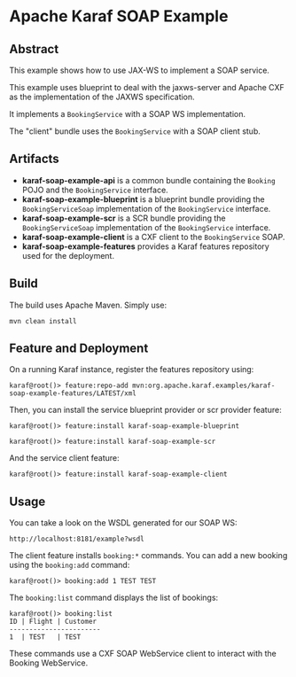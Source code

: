 <!--
    Licensed to the Apache Software Foundation (ASF) under one
    or more contributor license agreements.  See the NOTICE file
    distributed with this work for additional information
    regarding copyright ownership.  The ASF licenses this file
    to you under the Apache License, Version 2.0 (the
    "License"); you may not use this file except in compliance
    with the License.  You may obtain a copy of the License at

      http://www.apache.org/licenses/LICENSE-2.0

    Unless required by applicable law or agreed to in writing,
    software distributed under the License is distributed on an
    "AS IS" BASIS, WITHOUT WARRANTIES OR CONDITIONS OF ANY
    KIND, either express or implied.  See the License for the
    specific language governing permissions and limitations
    under the License.
-->
# Apache Karaf SOAP Example

## Abstract

This example shows how to use JAX-WS to implement a SOAP service.

This example uses blueprint to deal with the jaxws-server and Apache CXF as the implementation of the JAXWS specification.

It implements a `BookingService` with a SOAP WS implementation. 

The "client" bundle uses the `BookingService` with a SOAP client stub.

## Artifacts

* **karaf-soap-example-api** is a common bundle containing the `Booking` POJO and the `BookingService` interface.   
* **karaf-soap-example-blueprint** is a blueprint bundle providing the `BookingServiceSoap` implementation of the `BookingService` interface.
* **karaf-soap-example-scr** is a SCR bundle providing the `BookingServiceSoap` implementation of the `BookingService` interface.
* **karaf-soap-example-client** is a CXF client to the `BookingService` SOAP.
* **karaf-soap-example-features** provides a Karaf features repository used for the deployment.

## Build

The build uses Apache Maven. Simply use:

```
mvn clean install
```

## Feature and Deployment

On a running Karaf instance, register the features repository using:

```
karaf@root()> feature:repo-add mvn:org.apache.karaf.examples/karaf-soap-example-features/LATEST/xml
```

Then, you can install the service blueprint provider or scr provider feature:

```
karaf@root()> feature:install karaf-soap-example-blueprint
```

```
karaf@root()> feature:install karaf-soap-example-scr
```

And the service client feature:

```
karaf@root()> feature:install karaf-soap-example-client
```

## Usage

You can take a look on the WSDL generated for our SOAP WS:

```
http://localhost:8181/example?wsdl
```

The client feature installs `booking:*` commands. You can add a new booking using the `booking:add` command:

```
karaf@root()> booking:add 1 TEST TEST
```

The `booking:list` command displays the list of bookings:

```
karaf@root()> booking:list
ID | Flight | Customer
-----------------------
1  | TEST   | TEST
```

These commands use a CXF SOAP WebService client to interact with the Booking WebService.


